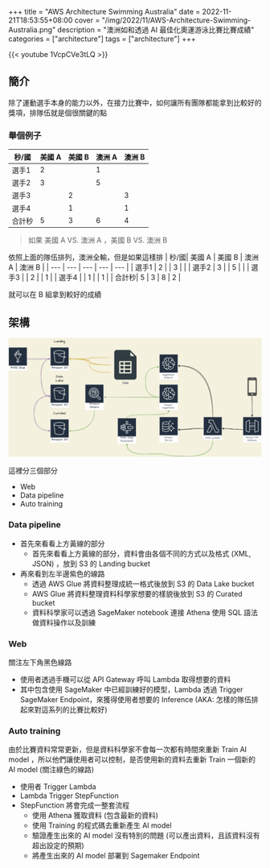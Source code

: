 +++
title = "AWS Architecture Swimming Australia"
date = 2022-11-21T18:53:55+08:00
cover = "/img/2022/11/AWS-Architecture-Swimming-Australia.png"
description = "澳洲如和透過 AI 最佳化奧運游泳比賽比賽成績"
categories = ["architecture"]
tags = ["architecture"]
+++

{{< youtube 1VcpCVe3tLQ >}}

## 簡介
除了運動選手本身的能力以外，在接力比賽中，如何讓所有團隊都能拿到比較好的獎項，排隊伍就是個很關鍵的點

### 舉個例子
|  秒/國| 美國 A | 美國 B | 澳洲 A | 澳洲 B |
|  ---  |  ---   |   ---  |  ---   |   ---  |
| 選手1 |   2    |        |   1    |        |
| 選手2 |   3    |        |   5    |        |
| 選手3 |        |   2    |        |   3    |
| 選手4 |        |   1    |        |   1    |
| 合計秒|   5    |   3    |   6    |   4    |
> 如果 美國 A VS. 澳洲 A ，美國 B VS. 澳洲 B

依照上面的隊伍排列，澳洲全輸，但是如果這樣排
|  秒/國| 美國 A | 美國 B | 澳洲 A | 澳洲 B |
|  ---  |  ---   |   ---  |  ---   |   ---  |
| 選手1 |   2    |        |   3    |        |
| 選手2 |   3    |        |   5    |        |
| 選手3 |        |   2    |        |   1    |
| 選手4 |        |   1    |        |   1    |
| 合計秒|   5    |   3    |   8    |   2    |

就可以在 B 組拿到較好的成績

## 架構
![Architecture](/img/2022/11/AWS-Architecture-Swimming-Australia.png)

這裡分三個部分
  - Web
  - Data pipeline
  - Auto training

### Data pipeline
- 首先來看看上方黃線的部分
  - 首先來看看上方黃線的部分，資料會由各個不同的方式以及格式 (XML, JSON) ，放到 S3 的 Landing bucket
- 再來看到左半邊紫色的線路
  - 透過 AWS Glue 將資料整理成統一格式後放到 S3 的 Data Lake bucket
  - AWS Glue 將資料整理資料科學家想要的樣貌後放到 S3 的 Curated bucket
  - 資料科學家可以透過 SageMaker notebook 連接 Athena 使用 SQL 語法做資料操作以及訓練

### Web
關注左下角黑色線路

- 使用者透過手機可以從 API Gateway 呼叫 Lambda 取得想要的資料
- 其中包含使用 SageMaker 中已經訓練好的模型，Lambda 透過 Trigger SageMaker Endpoint，來獲得使用者想要的 Inference (AKA: 怎樣的隊伍排起來對這系列的比賽比較好)

### Auto training
由於比賽資料常常更新，但是資料科學家不會每一次都有時間來重新 Train AI model ，所以他們讓使用者可以控制，是否使用新的資料去重新 Train 一個新的 AI model (關注綠色的線路)

- 使用者 Trigger Lambda
- Lambda Trigger StepFunction
- StepFunction 將會完成一整套流程
  - 使用 Athena 獲取資料 (包含最新的資料)
  - 使用 Training 的程式碼去重新產生 AI model
  - 驗證產生出來的 AI model 沒有特別的問題 (可以產出資料，且該資料沒有超出設定的預期)
  - 將產生出來的 AI model 部署到 Sagemaker Endpoint
